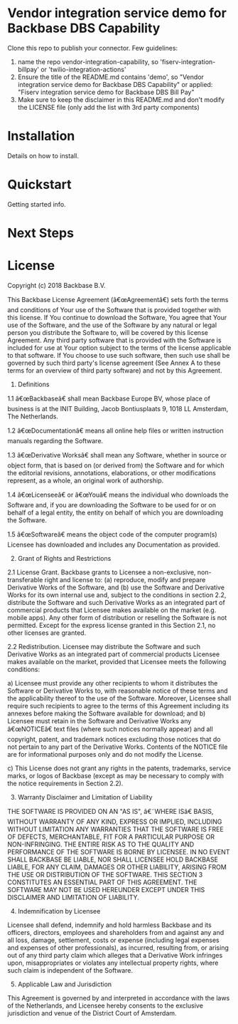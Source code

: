 # Vendor integration service demo for Backbase DBS Capability

Clone this repo to publish your connector. Few guidelines:
1) name the repo vendor-integration-capability, so 'fiserv-integration-billpay' or 'twilio-integration-actions'
2) Ensure the title of the README.md contains 'demo', so "Vendor integration service demo for Backbase DBS Capability" or applied: "Fiserv integration service demo for Backbase DBS Bill Pay"
3) Make sure to keep the disclaimer in this README.md and don't modify the LICENSE file (only add the list with 3rd party components)

Installation
============

Details on how to install.


Quickstart
==========

Getting started info.

Next Steps
==========



License
=======
Copyright (c) 2018 Backbase B.V.

This Backbase License Agreement (â€œAgreementâ€) sets forth the terms and conditions of Your use of the Software that is provided together with this license. If You continue to download the Software, You agree that Your use of the Software, and the use of the Software by any natural or legal person you distribute the Software to, will be covered by this license Agreement. Any third party software that is provided with the Software is included for use at Your option subject to the terms of the license applicable to that software. If You choose to use such software, then such use shall be governed by such third party's license agreement (See Annex A to these terms for an overview of third party software) and not by this Agreement.

1. Definitions

1.1 â€œBackbaseâ€ shall mean Backbase Europe BV, whose place of business is at the INIT Building, Jacob Bontiusplaats 9, 1018 LL Amsterdam, The Netherlands.

1.2 â€œDocumentationâ€ means all online help files or written instruction manuals regarding the Software.

1.3 â€œDerivative Worksâ€ shall mean any Software, whether in source or object form, that is based on (or derived from) the Software and for which the editorial revisions, annotations, elaborations, or other modifications represent, as a whole, an original work of authorship.

1.4 â€œLicenseeâ€ or â€œYouâ€ means the individual who downloads the Software and, if you are downloading the Software to be used for or on behalf of a legal entity, the entity on behalf of which you are downloading the Software.

1.5 â€œSoftwareâ€ means the object code of the computer program(s) Licensee has downloaded and includes any Documentation as provided.

2. Grant of Rights and Restrictions

2.1 License Grant. Backbase grants to Licensee a non-exclusive, non-transferable right and license to: (a) reproduce, modify and prepare Derivative Works of the Software, and (b) use the Software and Derivative Works for its own internal use and, subject to the conditions in section 2.2, distribute the Software and such Derivative Works as an integrated part of commercial products that Licensee makes available on the market (e.g. mobile apps). Any other form of distribution or reselling the Software is not permitted. Except for the express license granted in this Section 2.1, no other licenses are granted.

2.2 Redistribution. Licensee may distribute the Software and such Derivative Works as an integrated part of commercial products Licensee makes available on the market, provided that Licensee meets the following conditions:

a) Licensee must provide any other recipients to whom it distributes the Software or Derivative Works to, with reasonable notice of these terms and the applicability thereof to the use of the Software. Moreover, Licensee shall require such recipients to agree to the terms of this Agreement including its annexes before making the Software available for download; and
b) Licensee must retain in the Software and Derivative Works any â€œNOTICEâ€ text files (where such notices normally appear) and all copyright, patent, and trademark notices excluding those notices that do not pertain to any part of the Derivative Works. Contents of the NOTICE file are for informational purposes only and do not modify the License.

c) This License does not grant any rights in the patents, trademarks, service marks, or logos of Backbase (except as may be necessary to comply with the notice requirements in Section 2.2).

3. Warranty Disclaimer and Limitation of Liability

THE SOFTWARE IS PROVIDED ON AN "AS IS", â€˜WHERE ISâ€ BASIS, WITHOUT WARRANTY OF ANY KIND, EXPRESS OR IMPLIED, INCLUDING WITHOUT LIMITATION ANY WARRANTIES THAT THE SOFTWARE IS FREE OF DEFECTS, MERCHANTABLE, FIT FOR A PARTICULAR PURPOSE OR NON-INFRINGING. THE ENTIRE RISK AS TO THE QUALITY AND PERFORMANCE OF THE SOFTWARE IS BORNE BY LICENSEE. IN NO EVENT SHALL BACKBASE BE LIABLE, NOR SHALL LICENSEE HOLD BACKBASE LIABLE, FOR ANY CLAIM, DAMAGES OR OTHER LIABILITY, ARISING FROM THE USE OR DISTRIBUTION OF THE SOFTWARE. THIS SECTION 3 CONSTITUTES AN ESSENTIAL PART OF THIS AGREEMENT. THE SOFTWARE MAY NOT BE USED HEREUNDER EXCEPT UNDER THIS DISCLAIMER AND LIMITATION OF LIABILITY.

4. Indemnification by Licensee

Licensee shall defend, indemnify and hold harmless Backbase and its officers, directors, employees and shareholders from and against any and all loss, damage, settlement, costs or expense (including legal expenses and expenses of other professionals), as incurred, resulting from, or arising out of any third party claim which alleges that a Derivative Work infringes upon, misappropriates or violates any intellectual property rights, where such claim is independent of the Software.

5. Applicable Law and Jurisdiction

This Agreement is governed by and interpreted in accordance with the laws of the Netherlands, and Licensee hereby consents to the exclusive jurisdiction and venue of the District Court of Amsterdam.


